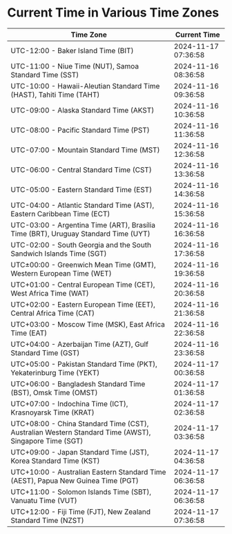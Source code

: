 # Current Time in Various Time Zones

| Time Zone | Current Time |
|-----------|--------------|
| UTC-12:00 - Baker Island Time (BIT) | 2024-11-17 07:36:58 |
| UTC-11:00 - Niue Time (NUT), Samoa Standard Time (SST) | 2024-11-16 08:36:58 |
| UTC-10:00 - Hawaii-Aleutian Standard Time (HAST), Tahiti Time (TAHT) | 2024-11-16 09:36:58 |
| UTC-09:00 - Alaska Standard Time (AKST) | 2024-11-16 10:36:58 |
| UTC-08:00 - Pacific Standard Time (PST) | 2024-11-16 11:36:58 |
| UTC-07:00 - Mountain Standard Time (MST) | 2024-11-16 12:36:58 |
| UTC-06:00 - Central Standard Time (CST) | 2024-11-16 13:36:58 |
| UTC-05:00 - Eastern Standard Time (EST) | 2024-11-16 14:36:58 |
| UTC-04:00 - Atlantic Standard Time (AST), Eastern Caribbean Time (ECT) | 2024-11-16 15:36:58 |
| UTC-03:00 - Argentina Time (ART), Brasília Time (BRT), Uruguay Standard Time (UYT) | 2024-11-16 16:36:58 |
| UTC-02:00 - South Georgia and the South Sandwich Islands Time (SGT) | 2024-11-16 17:36:58 |
| UTC±00:00 - Greenwich Mean Time (GMT), Western European Time (WET) | 2024-11-16 19:36:58 |
| UTC+01:00 - Central European Time (CET), West Africa Time (WAT) | 2024-11-16 20:36:58 |
| UTC+02:00 - Eastern European Time (EET), Central Africa Time (CAT) | 2024-11-16 21:36:58 |
| UTC+03:00 - Moscow Time (MSK), East Africa Time (EAT) | 2024-11-16 22:36:58 |
| UTC+04:00 - Azerbaijan Time (AZT), Gulf Standard Time (GST) | 2024-11-16 23:36:58 |
| UTC+05:00 - Pakistan Standard Time (PKT), Yekaterinburg Time (YEKT) | 2024-11-17 00:36:58 |
| UTC+06:00 - Bangladesh Standard Time (BST), Omsk Time (OMST) | 2024-11-17 01:36:58 |
| UTC+07:00 - Indochina Time (ICT), Krasnoyarsk Time (KRAT) | 2024-11-17 02:36:58 |
| UTC+08:00 - China Standard Time (CST), Australian Western Standard Time (AWST), Singapore Time (SGT) | 2024-11-17 03:36:58 |
| UTC+09:00 - Japan Standard Time (JST), Korea Standard Time (KST) | 2024-11-17 04:36:58 |
| UTC+10:00 - Australian Eastern Standard Time (AEST), Papua New Guinea Time (PGT) | 2024-11-17 06:36:58 |
| UTC+11:00 - Solomon Islands Time (SBT), Vanuatu Time (VUT) | 2024-11-17 06:36:58 |
| UTC+12:00 - Fiji Time (FJT), New Zealand Standard Time (NZST) | 2024-11-17 07:36:58 |
